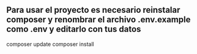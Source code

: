 ## Para usar el proyecto es necesario reinstalar composer y renombrar el archivo .env.example como .env y editarlo con tus datos
composer update
composer install
